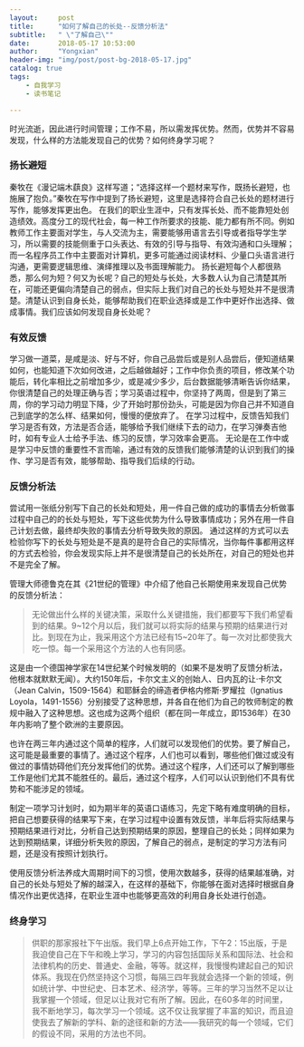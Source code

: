 ```yaml
---
layout:     post
title:      "如何了解自己的长处--反馈分析法"
subtitle:   " \"了解自己\""
date:       2018-05-17 10:53:00
author:     "Yongxian"
header-img: "img/post/post-bg-2018-05-17.jpg"
catalog: true
tags:
    - 自我学习
    - 读书笔记

---
```


时光流逝，因此进行时间管理；工作不易，所以需发挥优势。然而，优势并不容易发现，什么样的方法能发现自己的优势？如何终身学习呢？

### 扬长避短
秦牧在《漫记端木蕻良》这样写道；“选择这样一个题材来写作，既扬长避短，也施展了抱负。”秦牧在写作中提到了扬长避短，这里是选择符合自己长处的题材进行写作，能够发挥更出色。
在我们的职业生涯中，只有发挥长处、而不能靠短处创造绩效。高度分工的现代社会，每一种工作所要求的技能、能力都有所不同。例如教师工作主要面对学生，与人交流为主，需要能够用语言去引导或者指导学生学习，所以需要的技能侧重于口头表达、有效的引导与指导、有效沟通和口头理解；而一名程序员工作中主要面对计算机，更多可能通过阅读材料、少量口头语言进行沟通，更需要逻辑思维、演绎推理以及书面理解能力。
扬长避短每个人都很熟悉，那么何为短？何又为长呢？自己的短处与长处，大多数人认为自己清楚其所在，可能还更偏向清楚自己的弱点，但实际上我们对自己的长处与短处并不是很清楚。清楚认识到自身长处，能够帮助我们在职业选择或是工作中更好作出选择、做成事情。我们应该如何发现自身长处呢？

### 有效反馈
学习做一道菜，是咸是淡、好与不好，你自己品尝后或是别人品尝后，便知道结果如何，也能知道下次如何改进，之后越做越好；工作中你负责的项目，修改某个功能后，转化率相比之前增加多少，或是减少多少，后台数据能够清晰告诉你结果，你很清楚自己的处理正确与否；学习英语过程中，你坚持了两周，但是到了第三周，你的学习动力明显下降，少了开始时那份劲头，可能是因为你自己并不知道自己到底学的怎么样、结果如何，慢慢的便放弃了。
在学习过程中，反馈告知我们学习是否有效，方法是否合适，能够给予我们继续下去的动力，在学习弹奏吉他时，如有专业人士给予手法、练习的反馈，学习效率会更高。
无论是在工作中或是学习中反馈的重要性不言而喻，通过有效的反馈我们能够清楚的认识到我们的操作、学习是否有效，能够帮助、指导我们后续的行动。

### 反馈分析法

尝试用一张纸分别写下自己的长处和短处，用一件自己做的成功的事情去分析做事过程中自己的的长处与短处，写下这些优势为什么导致事情成功；另外在用一件自己计划去做，最终却失败的事情去分析导致失败的原因。
通过这样的方式可以去检验你写下的长处与短处是不是真的是符合自己的实际情况，当你每件事都用这样的方式去检验，你会发现实际上并不是很清楚自己的长处所在，对自己的短处也并不是完全了解。

管理大师德鲁克在其《21世纪的管理》中介绍了他自己长期使用来发现自己优势的反馈分析法：
>无论做出什么样的关键决策，采取什么关键措施，我们都要写下我们希望看到的结果。9~12个月以后，我们就可以将实际的结果与预期的结果进行对比。到现在为止，我采用这个方法已经有15~20年了。每一次对比都使我大吃一惊。每一个采用这个方法的人也有同感。

这是由一个德国神学家在14世纪某个时候发明的（如果不是发明了反馈分析法，他根本就默默无闻）。大约150年后，卡尔文主义的创始人、日内瓦的让·卡尔文（Jean Calvin，1509-1564）和耶稣会的缔造者伊格内修斯·罗耀拉（Ignatius Loyola，1491-1556）分别接受了这种思想，并各自在他们为自己的牧师制定的教规中融入了这种思想。这也成为这两个组织（都在同一年成立，即1536年）在30年内影响了整个欧洲的主要原因。

也许在两三年内通过这个简单的程序，人们就可以发现他们的优势。要了解自己，这可能是最重要的事情了。通过这个程序，人们也可以看到，哪些他们做过或没有做过的事情妨碍他们充分发挥他们的优势。通过这个程序，人们还可以了解到哪些工作是他们尤其不能胜任的。最后，通过这个程序，人们可以认识到他们不具有优势和不能涉足的领域。

制定一项学习计划时，如为期半年的英语口语练习，先定下略有难度明确的目标，把自己想要获得的结果写下来，在学习过程中设置有效反馈，半年后将实际结果与预期结果进行对比，分析自己达到预期结果的原因，整理自己的长处；同样如果为达到预期结果，详细分析失败的原因，了解自己的弱点，是制定的学习方法有问题，还是没有按照计划执行。

使用反馈分析法养成大周期时间下的习惯，使用次数越多，获得的结果越准确，对自己的长处与短处了解的越深入，在这样的基础下，你能够在面对选择时根据自身情况作出更优选择，在职业生涯中也能够更高效的利用自身长处进行创造。

### 终身学习

>供职的那家报社下午出版。我们早上6点开始工作，下午2：15出版，于是我迫使自己在下午和晚上学习，学习的内容包括国际关系和国际法、社会和法律机构的历史、普通史、金融，等等。就这样，我慢慢构建起自己的知识体系。我现在仍然坚持这个习惯，每隔三四年我就会选择一个新的领域，例如统计学、中世纪史、日本艺术、经济学，等等。三年的学习当然不足以让我掌握一个领域，但足以让我对它有所了解。因此，在60多年的时间里，我不断地学习，每次学习一个领域。这不仅让我掌握了丰富的知识，而且迫使我去了解新的学科、新的途径和新的方法——我研究的每一个领域，它们的假设不同，采用的方法也不同。

